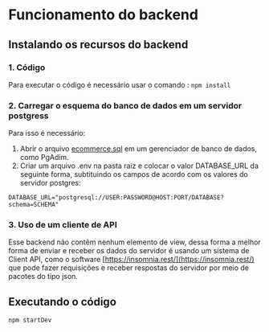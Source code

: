 # Funcionamento do backend

## Instalando os recursos do backend

### 1. Código
Para executar o código é necessário usar o comando : `npm install`

### 2. Carregar o esquema do banco de dados em um servidor postgress
Para isso é necessário:
1. Abrir o arquivo [ecommerce.sql](https://github.com/MauroV27/estore/blob/main/ecommerce.sql) em um gerenciador de banco de dados, como PgAdim.
2. Criar um arquivo .env na pasta raiz e colocar o valor DATABASE_URL da seguinte forma, subtituindo os campos de acordo com os valores do servidor postgres: 
```enviroment
DATABASE_URL="postgresql://USER:PASSWORD@HOST:PORT/DATABASE?schema=SCHEMA"
```

### 3. Uso de um cliente de API

Esse backend não contêm nenhum elemento de view, dessa forma a melhor forma de enviar e receber os dados do servidor é usando um sistema de Client API, como o software [https://insomnia.rest/](https://insomnia.rest/) que pode fazer requisições e receber respostas do servidor por meio de pacotes do tipo json.

## Executando o código

```terminal
npm startDev
```
